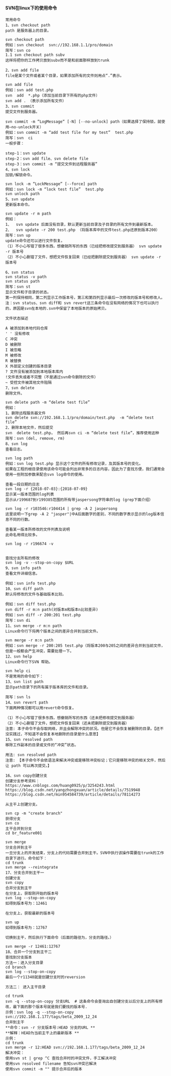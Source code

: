 #### SVN在linux下的使用命令
	常用命令
	1、svn checkout path
	path 是服务器上的目录。

	svn checkout path
	例如：svn checkout  svn://192.168.1.1/pro/domain
	简写：svn co
	1.1 svn checkout path subv
	这样将把你的工作拷贝放到subv而不是和前面那样放到trunk

	2、svn add file
	file是某个文件或者某个目录，如果添加所有的文件则用点“.”表示。

	svn add file
	例如：svn add test.php
	svn  add  *.php（添加当前目录下所有的php文件）
	svn add . （表示添加所有文件）
	3、svn commit
	提交文件到服务器。

	svn commit -m “LogMessage“ [-N] [--no-unlock] path（如果选择了保持锁，就使用–no-unlock开关）
	例如：svn commit -m “add test file for my test”  test.php
	简写：svn  ci
	一般步骤：

	step-1：svn update
	step-2：svn add file、svn delete file
	step-3：svn commit -m “提交文件到远程服务器”
	4、svn lock
	加锁/解锁命令。

	svn lock -m “LockMessage” [--force] path
	例如：svn lock -m “lock test file”  test.php
	svn unlock path
	5、svn update
	更新版本命令。

	svn update -r m path
	例如：
	1、	svn update 后面没有目录，默认更新当前目录及子目录的所有文件到最新版本。
	2、	svn update -r 200 test.php （将版本库中的文件test.php还原到版本200）
	简写：svn up
	update命令还可以进行文件恢复。
	（1）不小心写错了很多东西，想撤销所写的东西（已经把修改提交到服务器） svn update -r 版本号
	（2）不小心删错了文件，想把文件恢复回来（已经把删除提交到服务器） svn update -r 版本号

	6、svn status
	svn status -v path
	svn status path
	简写：svn st
	显示文件和子目录的状态。
	第一列保持相同，第二列显示工作版本号，第三和第四列显示最后一次修改的版本号和修改人。
	注：svn status、svn diff和 svn revert这三条命令在没有网络的情况下也可以执行的，原因是svn在本地的.svn中保留了本地版本的原始拷贝。

	文件状态描述

	A 被添加到本地代码仓库
	' ' 没有修改
	C 冲突
	D 被删除
	I 被忽略
	M 被修改
	R 被替换
	X 外部定义创建的版本目录
	? 文件没有被添加到本地版本库内
	!文件丢失或者不完整（不是通过svn命令删除的文件）
	~ 受控文件被其他文件阻隔
	7、svn delete
	删除文件。

	svn delete path -m “delete test file”
	例如：
	1、删除远程服务器文件
	svn delete svn://192.168.1.1/pro/domain/test.php  -m “delete test file”
	2、删除本地文件，然后提交
	svn  delete test.php， 然后再svn ci -m “delete test file”，推荐使用这种
	简写：svn (del, remove, rm)
	8、svn log
	查看日志。

	svn log path
	例如：svn log test.php 显示这个文件的所有修改记录，及其版本号的变化。
	如果在工程的根目录使用该命令可能会列出非常多的日志内容，因此为了查找方便，我们通常会使用一些附加参数来配合svn log命令的使用。

	查看一段日期的日志
	svn log -r {2018-07-03}:{2018-07-09}
	显示某一版本范围的log列表
	显示从r199687到r199385范围的所有带jaspersong字符串的log (grep下面介绍）

	svn log -r r103546:r104414 | grep -A 2 jaspersong
	这里说明一下grep -A 2 "jasper"|中A后面数字的差别，不同的数字表示显示的log版本信息不同的行数。

	查看某一版本所修改的文件列表及说明
	此命名用得比较多。

	svn log -r r196674 -v


	查找分支所有的修改
	svn log -v --stop-on-copy $URL
	9、svn info path
	查看文件详细信息。

	例如：svn info test.php
	10、svn diff path
	默认将修改的文件与基础版本比较。

	例如：svn diff test.php
	svn diff -r m:n path(对版本m和版本n比较差异)
	例如：svn diff -r 200:201 test.php
	简写：svn di
	11、svn merge -r m:n path
	Linux命令行下将两个版本之间的差异合并到当前文件。

	svn merge -r m:n path
	例如：svn merge -r 200:205 test.php（将版本200与205之间的差异合并到当前文件，但是一般都会产生冲突，需要处理一下。
	12、svn help
	Linux命令行下SVN 帮助。

	svn help ci
	不是常用的命令如下：
	13、svn list path
	显示path目录下的所有属于版本库的文件和目录。

	简写：svn ls
	14、svn revert path
	下面两种情况都可以用revert命令恢复。

	（1）不小心写错了很多东西，想撤销所写的东西（还未把修改提交到服务器）
	（2）不小心删错了文件，想把文件恢复回来（还未把删除提交到服务器）
	注意: 本子命令不会存取网络，并且会解除冲突的状况。但是它不会恢复被删除的目录。【还不没实践过，不知道不会恢复本地删除的目录是什么意思】
	15、svn resolved path
	移除工作副本的目录或文件的“冲突”状态。

	用法: svn resolved path
	注意: 【本子命令不会依语法来解决冲突或是移除冲突标记；它只是移除冲突的相关文件，然后让 path 可以再次提交。】

	16、svn copy创建分支
	创建分支参考资料：
	https://www.cnblogs.com/huang0925/p/3254243.html
	https://blog.csdn.net/yangzhongxuan/article/details/7519948
	https://blog.csdn.net/min954584739/article/details/78114273

	从主干上创建分支。

	svn cp -m "create branch"   
	获得分支
	svn co 
	主干合并到分支
	cd br_feature001 

	svn merge 
	分支合并到主干
	一旦分支上的开发结束，分支上的代码需要合并到主干。SVN中执行该操作需要在trunk的工作目录下进行。命令如下：
	cd trunk 
	svn merge --reintegrate 
	17、分支合并到主干一
	创建分支
	svn copy 
	合并分支到主干
	在分支上，获取刚开始的版本号
	svn log --stop-on-copy  
	如得到版本号为：12461

	在分支上，获取最新的版本号

	svn up
	如得到版本号为：12767

	切换到主干，然后执行下面命令（后面的路径为，分支的路径。）

	svn merge -r 12461:12767  
	18、合并一个分支到主干二
	查找到分支版本
	方法一：进入分支目录
	cd branch 
	svn log --stop-on-copy 
	最后一个r11340就是创建分支时的reversion

	方法二： 进入主干目录

	cd trunk
	svn -q --stop-on-copy 分支URL  # 这条命令会查询出自创建分支以后分支上的所有修改，最下面的那个版本号就是我们要找的版本号. 
	示例：svn log -q --stop-on-copy svn://192.168.1.177/tags/beta_2009_12_24 
	合并到主干
	**命令：svn -r 分支版本号:HEAD 分支的URL **
	**解释：HEAD为当前主干上的最新版本 **
	示例： 
	cd trunk 
	svn merge -r 12:HEAD svn://192.168.1.177/tags/beta_2009_12_24 
	解决冲突：
	使用svn st | grep ^C 查找合并时的冲突文件，手工解决冲突
	使用svn resolved filename 告知svn冲突已解决
	使用svn commit -m "" 提示合并后的版本